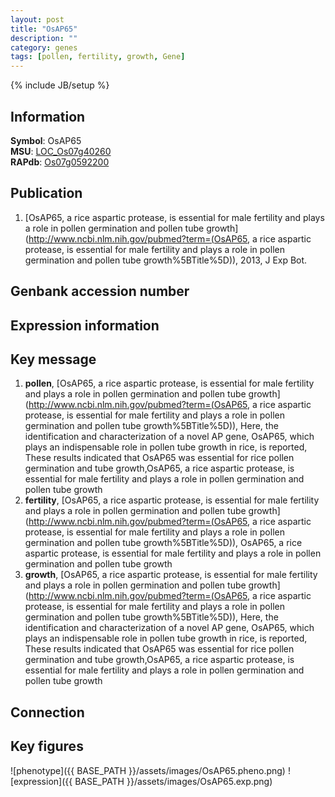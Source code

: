```yaml
---
layout: post
title: "OsAP65"
description: ""
category: genes
tags: [pollen, fertility, growth, Gene]
---
```

{% include JB/setup %}

## Information
__Symbol__: OsAP65  
__MSU__: [LOC_Os07g40260](http://rice.plantbiology.msu.edu/cgi-bin/ORF_infopage.cgi?orf=LOC_Os07g40260)  
__RAPdb__: [Os07g0592200](http://rapdb.dna.affrc.go.jp/viewer/gbrowse_details/irgsp1?name=Os07g0592200)  

## Publication
1. [OsAP65, a rice aspartic protease, is essential for male fertility and plays a role in pollen germination and pollen tube growth](http://www.ncbi.nlm.nih.gov/pubmed?term=(OsAP65, a rice aspartic protease, is essential for male fertility and plays a role in pollen germination and pollen tube growth%5BTitle%5D)), 2013, J Exp Bot.

## Genbank accession number

## Expression information

## Key message
1. __pollen__, [OsAP65, a rice aspartic protease, is essential for male fertility and plays a role in pollen germination and pollen tube growth](http://www.ncbi.nlm.nih.gov/pubmed?term=(OsAP65, a rice aspartic protease, is essential for male fertility and plays a role in pollen germination and pollen tube growth%5BTitle%5D)),  Here, the identification and characterization of a novel AP gene, OsAP65, which plays an indispensable role in pollen tube growth in rice, is reported, These results indicated that OsAP65 was essential for rice pollen germination and tube growth,OsAP65, a rice aspartic protease, is essential for male fertility and plays a role in pollen germination and pollen tube growth
2. __fertility__, [OsAP65, a rice aspartic protease, is essential for male fertility and plays a role in pollen germination and pollen tube growth](http://www.ncbi.nlm.nih.gov/pubmed?term=(OsAP65, a rice aspartic protease, is essential for male fertility and plays a role in pollen germination and pollen tube growth%5BTitle%5D)), OsAP65, a rice aspartic protease, is essential for male fertility and plays a role in pollen germination and pollen tube growth
3. __growth__, [OsAP65, a rice aspartic protease, is essential for male fertility and plays a role in pollen germination and pollen tube growth](http://www.ncbi.nlm.nih.gov/pubmed?term=(OsAP65, a rice aspartic protease, is essential for male fertility and plays a role in pollen germination and pollen tube growth%5BTitle%5D)),  Here, the identification and characterization of a novel AP gene, OsAP65, which plays an indispensable role in pollen tube growth in rice, is reported, These results indicated that OsAP65 was essential for rice pollen germination and tube growth,OsAP65, a rice aspartic protease, is essential for male fertility and plays a role in pollen germination and pollen tube growth

## Connection

## Key figures
![phenotype]({{ BASE_PATH }}/assets/images/OsAP65.pheno.png)
![expression]({{ BASE_PATH }}/assets/images/OsAP65.exp.png)


